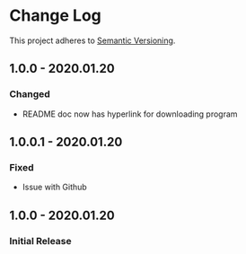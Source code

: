 # Change Log
This project adheres to [Semantic Versioning](http://semver.org/).

## 1.0.0 - 2020.01.20
### Changed
- README doc now has hyperlink for downloading program

## 1.0.0.1 - 2020.01.20
### Fixed
- Issue with Github

## 1.0.0 - 2020.01.20
### Initial Release